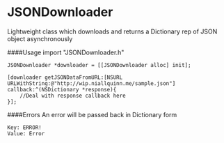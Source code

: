 JSONDownloader
==============

Lightweight class which downloads and returns a Dictionary rep of JSON object asynchronously


####Usage
import "JSONDownloader.h"

	JSONDownloader *downloader = [[JSONDownloader alloc] init];
	
	[downloader getJSONDataFromURL:[NSURL URLWithString:@"http://wip.niallquinn.me/sample.json"] callback:^(NSDictionary *response){
        //Deal with response callback here
    }];

####Errors
An error will be passed back in Dictionary form

	Key: ERROR!
	Value: Error 
